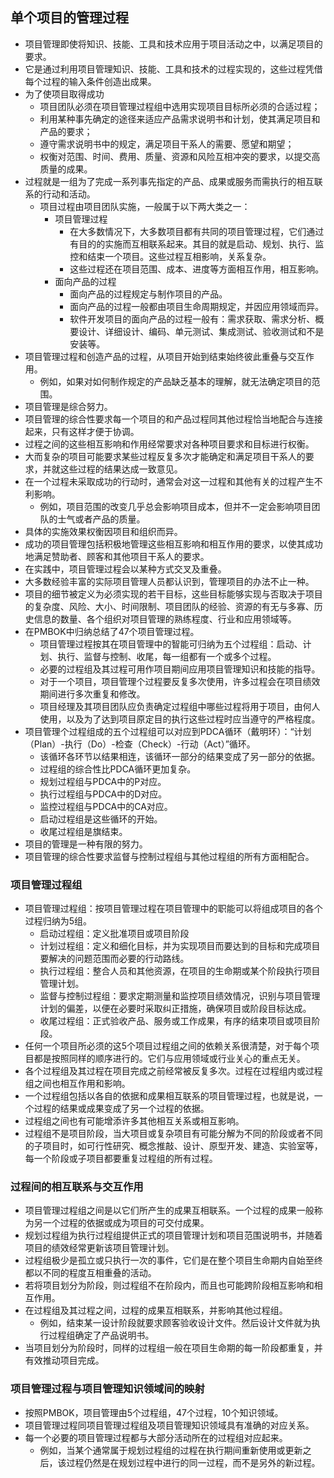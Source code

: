 ## 单个项目的管理过程

- 项目管理即使将知识、技能、工具和技术应用于项目活动之中，以满足项目的要求。
- 它是通过利用项目管理知识、技能、工具和技术的过程实现的，这些过程凭借每个过程的输入条件创造出成果。
- 为了使项目取得成功
	- 项目团队必须在项目管理过程组中选用实现项目目标所必须的合适过程；
	- 利用某种事先确定的途径来适应产品需求说明书和计划，使其满足项目和产品的要求；
	- 遵守需求说明书中的规定，满足项目干系人的需要、愿望和期望；
	- 权衡对范围、时间、费用、质量、资源和风险互相冲突的要求，以提交高质量的成果。
- 过程就是一组为了完成一系列事先指定的产品、成果或服务而需执行的相互联系的行动和活动。
	- 项目过程由项目团队实施，一般属于以下两大类之一：
		- 项目管理过程
			- 在大多数情况下，大多数项目都有共同的项目管理过程，它们通过有目的的实施而互相联系起来。其目的就是启动、规划、执行、监控和结束一个项目。这些过程互相影响，关系复杂。
			- 这些过程还在项目范围、成本、进度等方面相互作用，相互影响。
		- 面向产品的过程
			- 面向产品的过程规定与制作项目的产品。
			- 面向产品的过程一般都由项目生命周期规定，并因应用领域而异。
			- 软件开发项目的面向产品的过程一般有：需求获取、需求分析、概要设计、详细设计、编码、单元测试、集成测试、验收测试和不是安装等。
- 项目管理过程和创造产品的过程，从项目开始到结束始终彼此重叠与交互作用。
	- 例如，如果对如何制作规定的产品缺乏基本的理解，就无法确定项目的范围。
- 项目管理是综合努力。
- 项目管理的综合性要求每一个项目的和产品过程同其他过程恰当地配合与连接起来，只有这样才便于协调。
- 过程之间的这些相互影响和作用经常要求对各种项目要求和目标进行权衡。
- 大而复杂的项目可能要求某些过程反复多次才能确定和满足项目干系人的要求，并就这些过程的结果达成一致意见。
- 在一个过程未采取成功的行动时，通常会对这一过程和其他有关的过程产生不利影响。
	- 例如，项目范围的改变几乎总会影响项目成本，但并不一定会影响项目团队的士气或者产品的质量。
- 具体的实施效果权衡因项目和组织而异。
- 成功的项目管理包括积极地管理这些相互影响和相互作用的要求，以使其成功地满足赞助者、顾客和其他项目干系人的要求。
- 在实践中，项目管理过程会以某种方式交叉及重叠。
- 大多数经验丰富的实际项目管理人员都认识到，管理项目的办法不止一种。
- 项目的细节被定义为必须实现的若干目标，这些目标能够实现与否取决于项目的复杂度、风险、大小、时间限制、项目团队的经验、资源的有无与多寡、历史信息的数量、各个组织对项目管理的熟练程度、行业和应用领域等。
- 在PMBOK中归纳总结了47个项目管理过程。
	- 项目管理过程按其在项目管理中的智能可归纳为五个过程组：启动、计划、执行、监督与控制、收尾，每一组都有一个或多个过程。
	- 必要的过程组及其过程可用作项目期间应用项目管理知识和技能的指导。
	- 对于一个项目，项目管理个过程要反复多次使用，许多过程会在项目绩效期间进行多次重复和修改。
	- 项目经理及其项目团队应负责确定过程组中哪些过程将用于项目，由何人使用，以及为了达到项目原定目的执行这些过程时应当遵守的严格程度。
- 项目管理个过程组成的五个过程组可以对应到PDCA循环（戴明环）：“计划（Plan）-执行（Do）-检查（Check）-行动（Act）”循环。
	- 该循环各环节以结果相连，该循环一部分的结果变成了另一部分的依据。
	- 过程组的综合性比PDCA循环更加复杂。
	- 规划过程组与PDCA中的P对应。
	- 执行过程组与PDCA中的D对应。
	- 监控过程组与PDCA中的CA对应。
	- 启动过程组是这些循环的开始。
	- 收尾过程组是旗结束。
- 项目的管理是一种有限的努力。
- 项目管理的综合性要求监督与控制过程组与其他过程组的所有方面相配合。


### 项目管理过程组

- 项目管理过程组：按项目管理过程在项目管理中的职能可以将组成项目的各个过程归纳为5组。
	- 启动过程组：定义批准项目或项目阶段
	- 计划过程组：定义和细化目标，并为实现项目而要达到的目标和完成项目要解决的问题范围而必要的行动路线。
	- 执行过程组：整合人员和其他资源，在项目的生命期或某个阶段执行项目管理计划。
	- 监督与控制过程组：要求定期测量和监控项目绩效情况，识别与项目管理计划的偏差，以便在必要时采取纠正措施，确保项目或阶段目标达成。
	- 收尾过程组：正式验收产品、服务或工作成果，有序的结束项目或项目阶段。
- 任何一个项目所必须的这5个项目过程组之间的依赖关系很清楚，对于每个项目都是按照同样的顺序进行的。它们与应用领域或行业关心的重点无关。
- 各个过程组及其过程在项目完成之前经常被反复多次。过程在过程组内或过程组之间也相互作用和影响。
- 一个过程组包括以各自的依据和成果相互联系的项目管理过程，也就是说，一个过程的结果或成果变成了另一个过程的依据。
- 过程组之间也有可能增添许多其他相互关系或相互影响。
- 过程组不是项目阶段，当大项目或复杂项目有可能分解为不同的阶段或者不同的子项目时，如可行性研究、概念推敲、设计、原型开发、建造、实验室等，每一个阶段或子项目都要重复过程组的所有过程。

### 过程间的相互联系与交互作用

- 项目管理过程组之间是以它们所产生的成果互相联系。一个过程的成果一般称为另一个过程的依据或成为项目的可交付成果。
- 规划过程组为执行过程组提供正式的项目管理计划和项目范围说明书，并随着项目的绩效经常更新该项目管理计划。
- 过程组极少是孤立或只执行一次的事件，它们是在整个项目生命期内自始至终都以不同的程度互相重叠的活动。
- 若将项目划分为阶段，则过程组不在阶段内，而且也可能跨阶段相互影响和相互作用。
- 在过程组及其过程之间，过程的成果互相联系，并影响其他过程组。
	- 例如，结束某一设计阶段就要求顾客验收设计文件。然后设计文件就为执行过程组确定了产品说明书。
- 当项目划分为阶段时，同样的过程组一般在项目生命期的每一阶段都重复，并有效推动项目完成。

### 项目管理过程与项目管理知识领域间的映射

- 按照PMBOK，项目管理由5个过程组，47个过程，10个知识领域。
- 项目管理过程同项目管理过程组及项目管理知识领域具有准确的对应关系。
- 每一个必要的项目管理过程都与大部分活动所在的过程组对应起来。
	- 例如，当某个通常属于规划过程组的过程在执行期间重新使用或更新之后，该过程仍然是在规划过程中进行的同一过程，而不是另外的新过程。